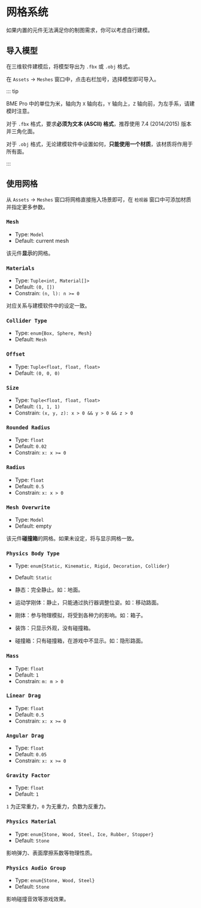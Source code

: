 # 网格系统

如果内置的元件无法满足你的制图需求，你可以考虑自行建模。

## 导入模型

在三维软件建模后，将模型导出为 `.fbx` 或 `.obj` 格式。

在 `Assets` → `Meshes` 窗口中，点击右栏加号，选择模型即可导入。

::: tip

BME Pro 中的单位为米，轴向为 `X` 轴向右，`Y` 轴向上，`Z` 轴向前，为左手系，请建模时注意。

对于 `.fbx` 格式，要求**必须为文本 (ASCII) 格式**，推荐使用 7.4 (2014/2015) 版本并三角化面。

对于 `.obj` 格式，无论建模软件中设置如何，**只能使用一个材质**，该材质将作用于所有面。

:::

## 使用网格

从 `Assets` → `Meshes` 窗口将网格直接拖入场景即可，在 `检视器` 窗口中可添加材质并指定更多参数。

### `Mesh`

- Type: `Model`
- Default: current mesh

该元件**显示**的网格。

### `Materials`

- Type: `Tuple<int, Material[]>`
- Default: `(0, [])`
- Constrain: `(n, l): n >= 0`

对应关系与建模软件中的设定一致。

### `Collider Type`

- Type: `enum{Box, Sphere, Mesh}`
- Default: `Mesh`

### `Offset`

- Type: `Tuple<float, float, float>`
- Default: `(0, 0, 0)`

### `Size` <badge text="Collider Type = Box"/>

- Type: `Tuple<float, float, float>`
- Default: `(1, 1, 1)`
- Constrain: `(x, y, z): x > 0 && y > 0 && z > 0`

### `Rounded Radius` <badge text="Collider Type = Box"/>

- Type: `float`
- Default: `0.02`
- Constrain: `x: x >= 0`

### `Radius` <badge text="Collider Type = Sphere"/>

- Type: `float`
- Default: `0.5`
- Constrain: `x: x > 0`

### `Mesh Overwrite` <badge text="Collider Type = Mesh"/>

- Type: `Model`
- Default: empty

该元件**碰撞箱**的网格。如果未设定，将与显示网格一致。

### `Physics Body Type`

- Type: `enum{Static, Kinematic, Rigid, Decoration, Collider}`
- Default: `Static`

- 静态：完全静止。如：地面。
- 运动学刚体：静止，只能通过执行器调整位姿。如：移动路面。
- 刚体：参与物理模拟，将受到各种力的影响。如：箱子。
- 装饰：只显示外观，没有碰撞箱。
- 碰撞箱：只有碰撞箱，在游戏中不显示。如：隐形路面。

### `Mass` <badge text="Physics Body Type = Rigid"/>

- Type: `float`
- Default: `1`
- Constrain: `m: m > 0`

### `Linear Drag` <badge text="Physics Body Type = Rigid"/>

- Type: `float`
- Default: `0.5`
- Constrain: `x: x >= 0`

### `Angular Drag` <badge text="Physics Body Type = Rigid"/>

- Type: `float`
- Default: `0.05`
- Constrain: `x: x >= 0`

### `Gravity Factor` <badge text="Physics Body Type = Rigid"/>

- Type: `float`
- Default: `1`

`1` 为正常重力，`0` 为无重力，负数为反重力。

### `Physics Material`

- Type: `enum{Stone, Wood, Steel, Ice, Rubber, Stopper}`
- Default: `Stone`

影响弹力、表面摩擦系数等物理性质。

### `Physics Audio Group`

- Type: `enum{Stone, Wood, Steel}`
- Default: `Stone`

影响碰撞音效等游戏效果。
